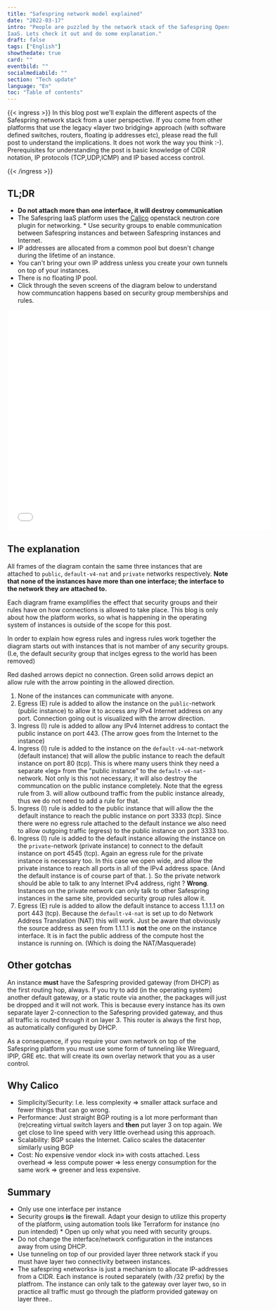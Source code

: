 ```yaml
---
title: "Safespring network model explained"
date: "2022-03-17"
intro: "People are puzzled by the network stack of the Safespring Openstack 
IaaS. Lets check it out and do some explanation."
draft: false
tags: ["English"]
showthedate: true
card: ""
eventbild: ""
socialmediabild: ""
section: "Tech update"
language: "En"
toc: "Table of contents"
---
```

{{< ingress >}}
In this blog post we'll explain the different aspects of the Safespring network
stack from a user perspective. If you come from other platforms that use the 
legacy
«layer two bridging» approach (with software defined switches, routers,
floating ip addresses etc), please read the full post to understand the
implications. It does not work the way you think :-). Prerequisites for
understanding the post is basic knowledge of CIDR notation, IP protocols
(TCP,UDP,ICMP) and IP based access control. 

{{< /ingress >}}


## TL;DR

* **Do not attach more than one interface, it will destroy communication**
* The Safespring IaaS platform uses the [Calico][calico] openstack neutron core 
plugin for networking.  * Use security groups to enable communication between 
Safespring instances and between Safespring instances and Internet.
* IP addresses are allocated from a common pool but doesn't change during the 
lifetime of an instance.
* You can't bring your own IP address unless you create your own tunnels on top 
of your instances.
* There is no floating IP pool.
* Click through the seven screens of the diagram below to understand how 
communcation happens based on security group memberships and rules.

[calico]: https://www.tigera.io/project-calico/

<iframe src="/img/safespring-network.sozi.html"  width="600" height="500" style="border:0"></iframe>

## The explanation

All frames of the diagram contain the same three instances that are attached
to `public`, `default-v4-nat` and `private` networks respectively. **Note that none of the
instances have more than one interface; the interface to the network they are
attached to.**

Each diagram frame examplifies the effect that security groups and their rules have on how
connections is allowed to take place. This blog is only about how the platform
works, so what is happening in the operating system of instances is outside of
the scope for this post.


In order to explain how egress rules and ingress rules work together the
diagram starts out with instances that is not mamber of any security groups.
(I.e, the default security group that inclges egress to the world has been
removed) 

Red dashed arrows depict no connection. Green solid arrows depict an allow rule
with the arrow pointing in the allowed direction.


1. None of the instances can communicate with anyone. 
2. Egress (E) rule is added to allow the instance on the `public`-network 
   (public instance) to allow it to access any IPv4 Internet address on any 
port. Connection going out is visualized with the arrow direction.  
3. Ingress (I) rule is added to allow any IPv4 Internet address to contact the 
   public instance on port 443. (The arrow goes from the Internet to the 
instance) 
4. Ingress (I) rule is added to the instance on the `default-v4-nat`-network 
   (default instance) that will allow the public instance to reach the default 
instance on port 80 (tcp). This is where many users think they need a separate 
«leg» from the "public instance" to the `default-v4-nat`-network. Not only is 
this not necessary, it will also destroy the communcation on the public 
instance completely. Note that the egress rule from 3. will allow outbound 
traffic from the public instance already, thus we do not need to add a rule for 
that.
5. Ingress (I) rule is added to the public instance that will allow the the 
   default instance to reach the public instance on port 3333 (tcp). Since 
there were no egress rule attached to the default instance we also need to 
allow outgoing traffic (egress) to the public instance on port 3333 too.
6. Ingress (I) rule is added to the default instance allowing the instance on 
   the `private`-network (private instance) to connect to the default instance 
on port 4545 (tcp). Again an egress rule for the private instance is necessary 
too. In this case we open wide, and allow the private instance to reach all 
ports in all of the IPv4 address space. (And the default instance is of course 
part of that. ). So the private network should be able to talk to any Internet 
IPv4 address, right ? **Wrong**. Instances on the private network can only talk 
to other Safespring instances in the same site, provided security group rules 
allow it.    
7. Egress (E) rule is added to allow the default instance to access 1.1.1.1 on 
   port 443 (tcp). Because the `default-v4-nat` is set up to do Network Address 
Translation (NAT) this will work. Just be aware that obviously the source 
address as seen from 1.1.1.1 is **not** the one on the instance interface. It 
is in fact the public address of the compute host the instance is running on. 
(Which is doing the NAT/Masquerade)  

## Other gotchas 

An instance **must** have the Safespring provided gateway (from
DHCP) as the first routing hop, always. If you try to add (in the operating
system) another default gateway, or a static route via another, the packages
will just be dropped and it will not work. 
This is because every instance has its own separate layer 2-connection to the
Safespring provided gateway, and thus all traffic is routed through it on layer
3. This router is always the first hop, as automatically configured by DHCP.

As a consequence, if you require your own network on top of the Safespring
platform you must use some form of tunneling like Wireguard, IPIP, GRE etc.
that will create its own overlay network that you as a user control.

## Why Calico  

* Simplicity/Security: I.e. less complexity => smaller attack surface and fewer 
things that can go wrong.
* Performance: Just straight BGP routing is a lot more performant than 
(re)creating virtual switch layers and **then** put layer 3 on top again. We 
get close to line speed with very little overhead using this approach.
* Scalability: BGP scales the Internet. Calico scales the datacenter similarly 
using BGP
* Cost: No expensive vendor «lock in» with costs attached. Less overhead => 
less compute power => less energy consumption for the same work => greener and 
less expensive.  

## Summary

* Only use one interface per instance
* Security groups **is** the firewall. Adapt your design to utilize this 
property of the platform, using automation tools like Terraform for instance 
(no pun intended) * Open up only what you need with security groups.
* Do not change the interface/network configuration in the instances away from 
using DHCP.
* Use tunneling on top of our provided layer three network stack if you must 
have layer two connectivity between instances.
* The safespring «networks» is just a mechanism to allocate IP-addresses from a 
CIDR. Each instance is routed separately (with /32 prefix) by the platfrom. The 
instance can only talk to the gateway over layer two, so in practice all 
traffic must go through the platform provided gateway on layer three..   

